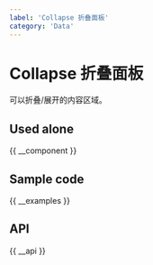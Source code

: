 ```yaml
---
label: 'Collapse 折叠面板'
category: 'Data'
---
```


# Collapse 折叠面板

可以折叠/展开的内容区域。

## Used alone

{{ __component }}

## Sample code

{{ __examples }}

## API

{{ __api }}
